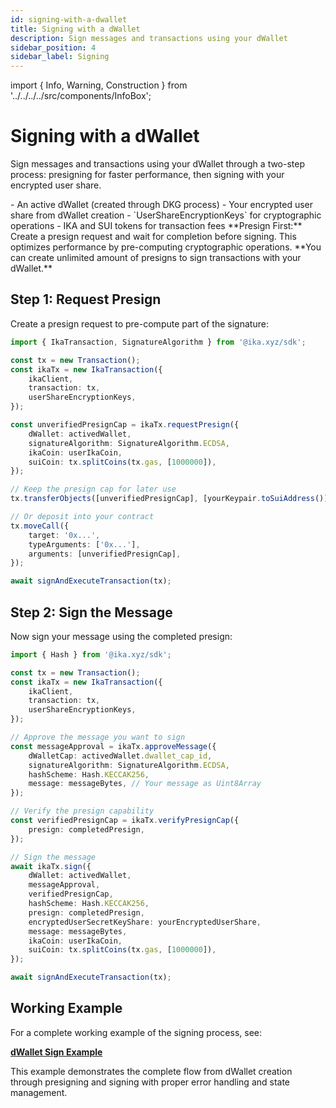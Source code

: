 ```yaml
---
id: signing-with-a-dwallet
title: Signing with a dWallet
description: Sign messages and transactions using your dWallet
sidebar_position: 4
sidebar_label: Signing
---
```


import { Info, Warning, Construction } from '../../../../src/components/InfoBox';

# Signing with a dWallet

<Construction />

Sign messages and transactions using your dWallet through a two-step process: presigning for faster performance, then signing with your encrypted user share.

<Info title="Prerequisites">
- An active dWallet (created through DKG process)
- Your encrypted user share from dWallet creation
- `UserShareEncryptionKeys` for cryptographic operations
- IKA and SUI tokens for transaction fees
</Info>

<Warning title="Two-Step Process">
**Presign First:** Create a presign request and wait for completion before signing. This optimizes performance by pre-computing cryptographic operations. **You can create unlimited amount of presigns to sign transactions with your dWallet.**
</Warning>

## Step 1: Request Presign

Create a presign request to pre-compute part of the signature:

```typescript
import { IkaTransaction, SignatureAlgorithm } from '@ika.xyz/sdk';

const tx = new Transaction();
const ikaTx = new IkaTransaction({
	ikaClient,
	transaction: tx,
	userShareEncryptionKeys,
});

const unverifiedPresignCap = ikaTx.requestPresign({
	dWallet: activedWallet,
	signatureAlgorithm: SignatureAlgorithm.ECDSA,
	ikaCoin: userIkaCoin,
	suiCoin: tx.splitCoins(tx.gas, [1000000]),
});

// Keep the presign cap for later use
tx.transferObjects([unverifiedPresignCap], [yourKeypair.toSuiAddress()]);

// Or deposit into your contract
tx.moveCall({
	target: '0x...',
	typeArguments: ['0x...'],
	arguments: [unverifiedPresignCap],
});

await signAndExecuteTransaction(tx);
```

## Step 2: Sign the Message

Now sign your message using the completed presign:

```typescript
import { Hash } from '@ika.xyz/sdk';

const tx = new Transaction();
const ikaTx = new IkaTransaction({
	ikaClient,
	transaction: tx,
	userShareEncryptionKeys,
});

// Approve the message you want to sign
const messageApproval = ikaTx.approveMessage({
	dWalletCap: activedWallet.dwallet_cap_id,
	signatureAlgorithm: SignatureAlgorithm.ECDSA,
	hashScheme: Hash.KECCAK256,
	message: messageBytes, // Your message as Uint8Array
});

// Verify the presign capability
const verifiedPresignCap = ikaTx.verifyPresignCap({
	presign: completedPresign,
});

// Sign the message
await ikaTx.sign({
	dWallet: activedWallet,
	messageApproval,
	verifiedPresignCap,
	hashScheme: Hash.KECCAK256,
	presign: completedPresign,
	encryptedUserSecretKeyShare: yourEncryptedUserShare,
	message: messageBytes,
	ikaCoin: userIkaCoin,
	suiCoin: tx.splitCoins(tx.gas, [1000000]),
});

await signAndExecuteTransaction(tx);
```

## Working Example

For a complete working example of the signing process, see:

**[dWallet Sign Example](https://github.com/dwallet-labs/ika/blob/main/sdk/typescript/examples/zero-trust-dwallet/dwallet-sign.ts)**

This example demonstrates the complete flow from dWallet creation through presigning and signing with proper error handling and state management.
